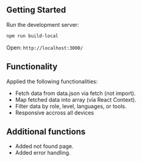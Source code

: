 ## Getting Started

Run the development server:

```bash
npm run build-local
```

Open: `http://localhost:3000/`

## Functionality

Applied the following functionalities:

- Fetch data from data.json via fetch (not import).
- Map fetched data into array (via React Context).
- Filter data by role, level, languages, or tools.
- Responsive accross all devices

## Additional functions

- Added not found page.
- Added error handling.